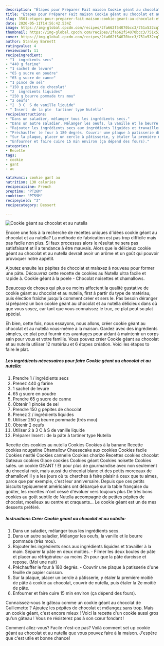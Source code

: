 ```yaml
---
description: "Étapes pour Préparer Fait maison Cookie géant au chocolat et au nutella"
title: "Étapes pour Préparer Fait maison Cookie géant au chocolat et au nutella"
slug: 3561-etapes-pour-preparer-fait-maison-cookie-geant-au-chocolat-et-au-nutella
date: 2020-05-11T14:56:42.534Z
image: https://img-global.cpcdn.com/recipes/2fa662f54070bcc3/751x532cq70/cookie-geant-au-chocolat-et-au-nutella-photo-principale-de-la-recette.jpg
thumbnail: https://img-global.cpcdn.com/recipes/2fa662f54070bcc3/751x532cq70/cookie-geant-au-chocolat-et-au-nutella-photo-principale-de-la-recette.jpg
cover: https://img-global.cpcdn.com/recipes/2fa662f54070bcc3/751x532cq70/cookie-geant-au-chocolat-et-au-nutella-photo-principale-de-la-recette.jpg
author: Stanley Barnett
ratingvalue: 4
reviewcount: 11
recipeingredient:
- "1  ingrdients secs"
- "440 g farine"
- "1 sachet de levure"
- "65 g sucre en poudre"
- "65 g sucre de canne"
- "1 pince de sel"
- "150 g ppites de chocolat"
- "2  ingrdients liquides"
- "250 g beurre pommade trs mou"
- "2 oeufs"
- "2  3 C  S de vanille liquide"
- " Insert  de la pte  tartiner type Nutella"
recipeinstructions:
- "Dans un saladier, mélanger tous les ingrédients secs."
- "Dans un autre saladier, Mélanger les oeufs, la vanille et le beurre pommade (très mou)."
- "Rajouter les ingrédients secs aux ingrédients liquides et travailler à la main. Séparer la pâte en deux moitiés.  Filmer les deux boules de pâte et placer au réfrigérateur au moins 2h pour que la pâte durcisse et repose. (Moi une nuit)"
- "Préchauffer le four à 180 degrés. Couvrir une plaque à patisserie d&#39;une feuille de papier cuisson."
- "Sur la plaque, placer un cercle à pâtisserie, y étaler la première moitié de pâte à cookie au chocolat, couvrir de nutella, puis étaler la 2e moitié de pâte."
- "Enfourner et faire cuire 15 min environ (ça dépend des fours)."
categories:
- Recette
tags:
- cookie
- gant
- au

katakunci: cookie gant au 
nutrition: 130 calories
recipecuisine: French
preptime: "PT26M"
cooktime: "PT59M"
recipeyield: "3"
recipecategory: Dessert

---
```



![Cookie géant au chocolat et au nutella](https://img-global.cpcdn.com/recipes/2fa662f54070bcc3/751x532cq70/cookie-geant-au-chocolat-et-au-nutella-photo-principale-de-la-recette.jpg)

Encore une fois à la recherche de recettes uniques d'idées cookie géant au chocolat et au nutella? La méthode de fabrication est pas trop difficile mais pas facile non plus. Si faux processus alors le résultat ne sera pas satisfaisant et il a tendance à être mauvais. Alors que le délicieux cookie géant au chocolat et au nutella devrait avoir un arôme et un goût qui pouvoir provoquer notre appétit.

Ajoutez ensuite les pépites de chocolat et malaxez à nouveau pour former une pâte. Découvrez cette recette de cookies au Nutella ultra facile et rapide à. Cookie géant à la poele - Chocolat noisettes et chamallows.

Beaucoup de choses qui plus ou moins affectent la qualité gustative de cookie géant au chocolat et au nutella, first à partir du type de matériau, puis élection fraîche jusqu'à comment créer et sers le. Pas besoin déranger si préparez un bon cookie géant au chocolat et au nutella délicieux dans où que vous soyez, car tant que vous connaissez le truc, ce plat peut so plat spécial.


Eh bien, cette fois, nous essayons, nous allons, créer cookie géant au chocolat et au nutella vous-même à la maison. Gardez avec des ingrédients simples, ce plat peut fournir des avantages pour aidant à maintenir un corps sain pour vous et votre famille. Vous pouvez créer Cookie géant au chocolat et au nutella utiliser 12 matériau et 6 étapes création. Voici les étapes to faire le plat.

<!--inarticleads1-->

##### Les ingrédients nécessaires pour faire Cookie géant au chocolat et au nutella:

1. Prendre 1 / ingrédients secs
1. Prenez 440 g farine
1.  1 sachet de levure
1.  65 g sucre en poudre
1. Prendre 65 g sucre de canne
1. Obtenir 1 pincée de sel
1. Prendre 150 g pépites de chocolat
1. Prenez 2 / ingrédients liquides
1. Utiliser 250 g beurre pommade (très mou)
1. Obtenir 2 oeufs
1. Utiliser 2 à 3 C à S de vanille liquide
1. Préparer  Insert : de la pâte à tartiner type Nutella


Recette des cookies au nutella Cookies Cookies à la banane Recette cookies nougatine Chamallow Cheesecake aux cookies Cookies facile Cookies nestlé Cookies cannelle Cookies chorizo Recettes cookies chocolat Gateaux cookies Glace cookies Cookies géant Cookies noisette Cookies salés. un cookie GEANT ! Et pour plus de gourmandise avec non seulement du chocolat noir, mais aussi du chocolat blanc et des petits morceaux de chamallow! Il y a les jours où tu cherches à faire plaisir à ceux que tu aimes, parce que par exemple, c&#39;est leur anniversaire. Depuis que ces petits biscuits typiquement américains ont débarqué sur la table française du goûter, les recettes n&#39;ont cessé d&#39;évoluer vers toujours plus De très bons cookies au goût subtile de Nutella accompagné de petites pépites de chocolat, moelleux au centre et craquants… Le cookie géant est un de mes desserts préféré. 

<!--inarticleads2-->

##### Instructions Créer Cookie géant au chocolat et au nutella:

1. Dans un saladier, mélanger tous les ingrédients secs.
1. Dans un autre saladier, Mélanger les oeufs, la vanille et le beurre pommade (très mou).
1. Rajouter les ingrédients secs aux ingrédients liquides et travailler à la main. Séparer la pâte en deux moitiés.  - Filmer les deux boules de pâte et placer au réfrigérateur au moins 2h pour que la pâte durcisse et repose. (Moi une nuit)
1. Préchauffer le four à 180 degrés. - Couvrir une plaque à patisserie d&#39;une feuille de papier cuisson.
1. Sur la plaque, placer un cercle à pâtisserie, y étaler la première moitié de pâte à cookie au chocolat, couvrir de nutella, puis étaler la 2e moitié de pâte.
1. Enfourner et faire cuire 15 min environ (ça dépend des fours).


Connaissez-vous le gâteau comme un cookie géant au chocolat de Guillemette ? Ajoutez les pépites de chocolat et mélangez sans trop. Mais un cookie géant, c&#39;est encore mieux ! Voici la recette d&#39;un cookie aussi gros qu&#39;un gâteau ! Vous ne résisterez pas à son cœur fondant ! 


Comment allez-vous? Facile n'est-ce pas? Voilà comment set up cookie géant au chocolat et au nutella que vous pouvez faire à la maison. J'espère que c'est utile et bonne chance!
